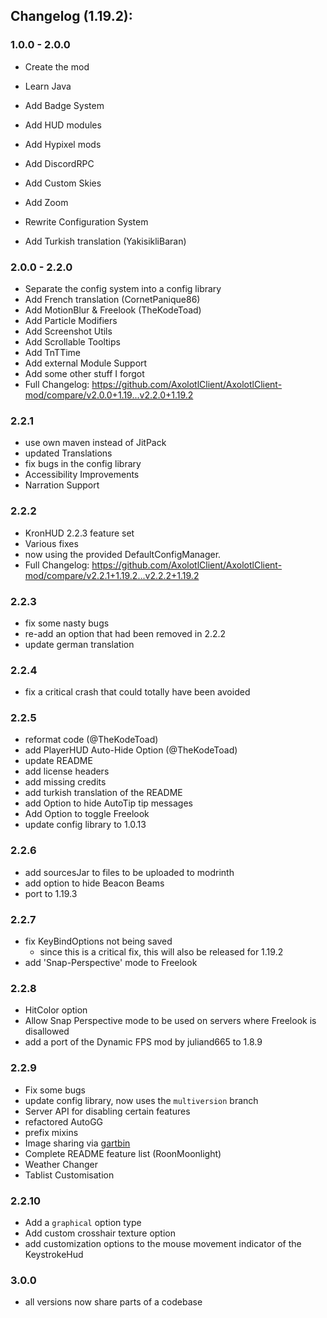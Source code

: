 ## Changelog (1.19.2):

### 1.0.0 - 2.0.0

- Create the mod
- Learn Java
- Add Badge System
- Add HUD modules
- Add Hypixel mods
- Add DiscordRPC
- Add Custom Skies
- Add Zoom
- Rewrite Configuration System

- Add Turkish translation (YakisikliBaran)

### 2.0.0 - 2.2.0

- Separate the config system into a config library
- Add French translation (CornetPanique86)
- Add MotionBlur & Freelook (TheKodeToad)
- Add Particle Modifiers
- Add Screenshot Utils
- Add Scrollable Tooltips
- Add TnTTime
- Add external Module Support
- Add some other stuff I forgot
- Full Changelog: https://github.com/AxolotlClient/AxolotlClient-mod/compare/v2.0.0+1.19...v2.2.0+1.19.2

### 2.2.1

- use own maven instead of JitPack
- updated Translations
- fix bugs in the config library
- Accessibility Improvements
- Narration Support

### 2.2.2

- KronHUD 2.2.3 feature set
- Various fixes
- now using the provided DefaultConfigManager.
- Full Changelog: https://github.com/AxolotlClient/AxolotlClient-mod/compare/v2.2.1+1.19.2...v2.2.2+1.19.2

### 2.2.3

- fix some nasty bugs
- re-add an option that had been removed in 2.2.2
- update german translation

### 2.2.4

- fix a critical crash that could totally have been avoided

### 2.2.5

- reformat code (@TheKodeToad)
- add PlayerHUD Auto-Hide Option (@TheKodeToad)
- update README
- add license headers
- add missing credits
- add turkish translation of the README
- add Option to hide AutoTip tip messages
- Add Option to toggle Freelook
- update config library to 1.0.13

### 2.2.6

- add sourcesJar to files to be uploaded to modrinth
- add option to hide Beacon Beams
- port to 1.19.3

### 2.2.7

- fix KeyBindOptions not being saved
  - since this is a critical fix, this will also be released for 1.19.2
- add 'Snap-Perspective' mode to Freelook

### 2.2.8

- HitColor option
- Allow Snap Perspective mode to be used on servers where Freelook is disallowed
- add a port of the Dynamic FPS mod by juliand665 to 1.8.9

### 2.2.9

- Fix some bugs
- update config library, now uses the `multiversion` branch
- Server API for disabling certain features
- refactored AutoGG
- prefix mixins
- Image sharing via [gartbin](https://bin.gart.sh)
- Complete README feature list (RoonMoonlight)
- Weather Changer
- Tablist Customisation

### 2.2.10

- Add a `graphical` option type
- Add custom crosshair texture option
- add customization options to the mouse movement indicator of the KeystrokeHud

### 3.0.0

- all versions now share parts of a codebase
